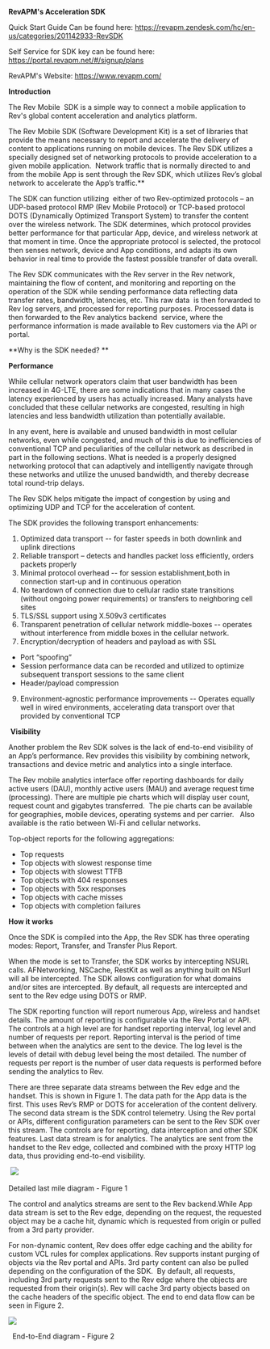 **RevAPM's Acceleration SDK**

Quick Start Guide Can be found here: https://revapm.zendesk.com/hc/en-us/categories/201142933-RevSDK

Self Service for SDK key can be found here: https://portal.revapm.net/#/signup/plans

RevAPM's Website: https://www.revapm.com/

**Introduction**

<span style="font-weight: 400;">The Rev Mobile  SDK is a simple way to connect a mobile application to Rev's global content acceleration and analytics platform.</span>

<span style="font-weight: 400;">The Rev Mobile SDK (Software Development Kit) is a set of libraries that provide the means necessary to report and accelerate the delivery of content to applications running on mobile devices. The Rev SDK utilizes a specially designed set of networking protocols to provide acceleration to a given mobile application.  Network traffic that is normally directed to and from the mobile App is sent through the Rev SDK, which utilizes Rev’s global network to accelerate the App’s traffic.</span>**

<span style="font-weight: 400;">The SDK can function utilizing  either of two Rev-optimized protocols – an UDP-based protocol RMP (Rev Mobile Protocol) or TCP-based protocol DOTS (Dynamically Optimized Transport System) to transfer the content over the wireless network. The SDK determines, which protocol provides better performance for that particular App, device, and wireless network at that moment in time. Once the appropriate protocol is selected, the protocol then senses network, device and App conditions, and adapts its own behavior in real time to provide the fastest possible transfer of data overall.</span>

<span style="font-weight: 400;">The Rev SDK communicates with the Rev server in the Rev network, maintaining the flow of content, and monitoring and reporting on the operation of the SDK while sending performance data reflecting data transfer rates, bandwidth, latencies, etc. This raw data  is then forwarded to Rev log servers, and processed for reporting purposes. Processed data is then forwarded to the Rev analytics backend  service, where the performance information is made available to Rev customers via the API or portal.  </span>

**Why is the SDK needed? **

**Performance**

<span style="font-weight: 400;">While cellular network operators claim that user bandwidth has been increased in 4G-LTE, there are some indications that in many cases the latency experienced by users has actually increased. Many analysts have concluded that these cellular networks are congested, resulting in high latencies and less bandwidth utilization than potentially available.</span>

<span style="font-weight: 400;">In any event, here is available and unused bandwidth in most cellular networks, even while congested, and much of this is due to inefficiencies of conventional TCP and peculiarities of the cellular network as described in part in the following sections. What is needed is a properly designed networking protocol that can adaptively and intelligently navigate through these networks and utilize the unused bandwidth, and thereby decrease total round-trip delays.</span>

**<span style="font-weight: 400;">The Rev SDK helps mitigate the impact of congestion by using and optimizing UDP and TCP for the acceleration of content.   </span>**

The SDK provides the following transport enhancements:

1.  <span style="font-weight: 400;">Optimized data transport -- for faster speeds in both downlink and uplink directions</span>
2.  <span style="font-weight: 400;">Reliable transport – detects and handles packet loss efficiently, orders packets properly</span>
3.  <span style="font-weight: 400;">Minimal protocol overhead -- for session establishment,both in connection start-up and in continuous operation</span>
4.  <span style="font-weight: 400;">No teardown of connection due to cellular radio state transitions (without ongoing power requirements) or transfers to neighboring cell sites</span>
5.  <span style="font-weight: 400;">TLS/SSL support using X.509v3 certificates</span>
6.  <span style="font-weight: 400;">Transparent penetration of cellular network middle-boxes -- operates without interference from middle boxes in the cellular network.</span>
7.  <span style="font-weight: 400;">Encryption/decryption of headers and payload as with SSL</span>

*   <span style="font-weight: 400;">Port “spoofing”</span>
*   <span style="font-weight: 400;">Session performance data can be recorded and utilized to optimize subsequent transport sessions to the same client</span>
*   <span style="font-weight: 400;">Header/payload compression</span>

9.  <span style="font-weight: 400;">Environment-agnostic performance improvements -- Operates equally well in wired environments, accelerating data transport over that provided by conventional TCP</span>

 **Visibility**

<span style="font-weight: 400;">Another problem the Rev SDK solves is the lack of end-to-end visibility of an App’s performance. Rev provides this visibility by combining network, transactions and device metric and analytics into a single interface.   </span>

<span style="font-weight: 400;">The Rev mobile analytics interface offer reporting dashboards for daily active users (DAU), monthly active users (MAU) and average request time (processing). There are multiple pie charts which will display user count, request count and gigabytes transferred.  The pie charts can be available for geographies, mobile devices, operating systems and per carrier.   Also available is the ratio between Wi-Fi and cellular networks.</span>

<span class="c1">Top-object reports for the following aggregations:</span>

*   Top requests
*   Top objects with slowest response time
*   Top objects with slowest TTFB
*   Top objects with 404 responses
*   Top objects with 5xx responses
*   Top objects with cache misses
*   <span class="c1">Top objects with completion failures</span> 

**How it works**

Once the SDK is compiled into the App, the Rev SDK has three operating modes: Report, Transfer, and Transfer Plus Report.

When the mode is set to Transfer, the SDK works by intercepting NSURL calls. AFNetworking, NSCache, RestKit as well as anything built on NSurl will all be intercepted. The SDK allows configuration for what domains and/or sites are intercepted. By default, all requests are intercepted and sent to the Rev edge using DOTS or RMP.

The SDK reporting function will report numerous App, wireless and handset details. The amount of reporting is configurable via the Rev Portal or API. The controls at a high level are for handset reporting interval, log level and number of requests per report. Reporting interval is the period of time between when the analytics are sent to the device. The log level is the levels of detail with debug level being the most detailed. The number of requests per report is the number of user data requests is performed before sending the analytics to Rev.

There are three separate data streams between the Rev edge and the handset. This is shown in Figure 1\. The data path for the App data is the first. This uses Rev’s RMP or DOTS for acceleration of the content delivery. The second data stream is the SDK control telemetry. Using the Rev portal or APIs, different configuration parameters can be sent to the Rev SDK over this stream. The controls are for reporting, data interception and other SDK features. Last data stream is for analytics. The analytics are sent from the handset to the Rev edge, collected and combined with the proxy HTTP log data, thus providing end-to-end visibility.

 ![](https://revapm.zendesk.com/hc/en-us/article_attachments/202442846/image00.png)

Detailed last mile diagram - Figure 1

The control and analytics streams are sent to the Rev backend.While App data stream is set to the Rev edge, depending on the request, the requested object may be a cache hit, dynamic which is requested from origin or pulled from a 3<span class="c2">rd</span> party provider.

For non-dynamic content, Rev does offer edge caching and the ability for custom VCL rules for complex applications. Rev supports instant purging of objects via the Rev portal and APIs. 3<span class="c2">rd</span> party content can also be pulled depending on the configuration of the SDK.  By default, all requests, including 3<span class="c2">rd</span> party requests sent to the Rev edge where the objects are requested from their origin(s). Rev will cache 3<span class="c2">rd</span> party objects based on the cache headers of the specific object. The end to end data flow can be seen in Figure 2.

![](https://revapm.zendesk.com/hc/en-us/article_attachments/202442856/image01.png)

  End-to-End diagram - Figure 2
